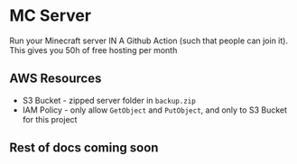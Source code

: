 # MC Server

Run your Minecraft server IN A Github Action (such that people can join it). This gives you 50h of free hosting per month

## AWS Resources

- S3 Bucket - zipped server folder in `backup.zip`
- IAM Policy - only allow `GetObject` and `PutObject`, and only to S3 Bucket for this project

## Rest of docs coming soon